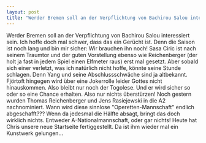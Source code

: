 ```yaml
---
layout: post
title: "Werder Bremen soll an der Verpflichtung von Bachirou Salou interessiert sein."
---
```


Werder Bremen soll an der Verpflichtung von Bachirou Salou interessiert sein. Ich hoffe doch mal schwer, dass das ein Gerücht ist. Denn die Saison ist noch lang und bin mir sicher: Wir brauchen ihn noch! Sasa Ciric ist nach seinem Traumtor und der guten Vorstellung ebenso wie Reichenberger (der holt ja fast in jedem Spiel einen Elfmeter raus) erst mal gesetzt. Aber sobald sich einer verletzt, was ich natürlich nicht hoffe, könnte seine Stunde schlagen. Denn Yang und seine Abschlussschwäche sind ja altbekannt. Fjörtoft hingegen wird über eine Jokerrolle leider Gottes nicht hinauskommen. Also bleibt nur noch der Togolese. Und er wird sicher so oder so eine Chance erhalten. Also nur nichts überstürzen! Noch gestern wurden Thomas Reichenberger und Jens Rasiejewski in die A2 nachnominiert. Wann wird diese sinnlose "Operetten-Mannschaft" endlich abgeschafft??? Wenn da jedesmal die Hälfte absagt, bringt das doch wirklich nichts. Entweder A-Nationalmannschaft, oder gar nichts! Heute hat Chris unsere neue Startseite fertiggestellt. Da ist ihm wieder mal ein Kunstwerk gelungen...
